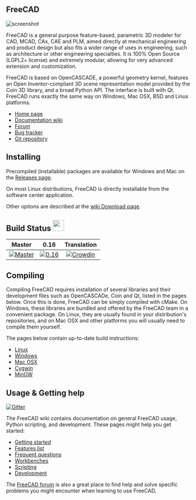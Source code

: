 FreeCAD
-------

![screenshot](http://www.freecadweb.org/wiki/images/thumb/7/72/Freecad016_screenshot1.jpg/800px-Freecad016_screenshot1.jpg)

FreeCAD is a general purpose feature-based, parametric 3D modeler for 
CAD, MCAD, CAx, CAE and PLM, aimed directly at mechanical engineering 
and product design but also fits a wider range of uses in engineering, 
such as architecture or other engineering specialties. It is 100% Open 
Source (LGPL2+ license) and extremely modular, allowing for very 
advanced extension and customization.

FreeCAD is based on OpenCASCADE, a powerful geometry kernel, features an 
Open Inventor-compliant 3D scene representation model provided by the 
Coin 3D library, and a broad Python API. The interface is built with Qt. 
FreeCAD runs exactly the same way on Windows, Mac OSX, BSD and Linux 
platforms.

- [Home page](http://www.freecadweb.org)
- [Documentation wiki](http://www.freecadweb.org/wiki/)
- [Forum](http://forum.freecadweb.org/)
- [Bug tracker](http://www.freecadweb.org/tracker/)
- [Git repository](https://github.com/FreeCAD/FreeCAD)

Installing
----------

Precompiled (installable) packages are available for Windows and Mac on the
[Releases page](https://github.com/FreeCAD/FreeCAD/releases).

On most Linux distributions, FreeCAD is directly installable from the 
software center application.

Other options are described at the [wiki Download page](http://www.freecadweb.org/wiki/index.php?title=Download).

Build Status <img src="https://blog.travis-ci.com/images/travis-mascot-200px.png" height="30"/>
------------

| Master | 0.16 | Translation |
|:------:|:----:|:-----------:|
|[![Master][freecad-master-status]][travis-branches]|[![0.16][freecad-0.16-status]][travis-branches]|[![Crowdin](https://d322cqt584bo4o.cloudfront.net/freecad/localized.svg)](https://crowdin.com/project/freecad)|

[freecad-0.16-status]: https://travis-ci.org/FreeCAD/FreeCAD.svg?branch=0.16
[freecad-master-status]: https://travis-ci.org/FreeCAD/FreeCAD.svg?branch=master
[travis-branches]: https://travis-ci.org/FreeCAD/FreeCAD/branches
[travis-builds]: https://travis-ci.org/FreeCAD/FreeCAD/builds

Compiling
---------

Compiling FreeCAD requires installation of several libraries and their 
development files such as OpenCASCADe, Coin and Qt, listed in the 
pages below. Once this is done, FreeCAD can be simply compiled with 
cMake. On Windows, these libraries are bundled and offered by the 
FreeCAD team in a convenient package. On Linux, they are usually found 
in your distribution's repositories, and on Mac OSX and other platforms 
you will usually need to compile them yourself.

The pages below contain up-to-date build instructions:

- [Linux](http://www.freecadweb.org/wiki/?title=CompileOnUnix)
- [Windows](http://www.freecadweb.org/wiki/?title=CompileOnWindows)
- [Mac OSX](http://www.freecadweb.org/wiki/?title=CompileOnMac)
- [Cygwin](http://www.freecadweb.org/wiki/?title=CompileOnCygwin)
- [MinGW](http://www.freecadweb.org/wiki/?title=CompileOnMinGW)

Usage & Getting help
--------------------

[![Gitter](https://img.shields.io/gitter/room/freecad/freecad.svg)](https://gitter.im/freecad/freecad?utm_source=badge&utm_medium=badge&utm_campaign=pr-badge&utm_content=badge)

The FreeCAD wiki contains documentation on 
general FreeCAD usage, Python scripting, and development. These 
pages might help you get started:

- [Getting started](http://www.freecadweb.org/wiki/?title=Getting_started)
- [Features list](http://www.freecadweb.org/wiki/?title=Feature_list)
- [Frequent questions](http://www.freecadweb.org/wiki/?title=FAQ)
- [Workbenches](http://www.freecadweb.org/wiki/?title=Workbench_Concept)
- [Scripting](http://www.freecadweb.org/wiki/?title=Power_users_hub)
- [Development](http://www.freecadweb.org/wiki/?title=Developer_hub)

The [FreeCAD forum](http://forum.freecadweb.org) is also a great place
to find help and solve specific problems you might encounter when
learning to use FreeCAD.
